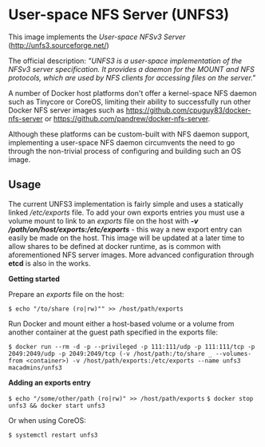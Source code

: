 User-space NFS Server (UNFS3)
=====================

This image implements the *User-space NFSv3 Server* (http://unfs3.sourceforge.net/)

The official description: _"UNFS3 is a user-space implementation of the NFSv3 server specification. It provides a daemon for the MOUNT and NFS protocols, which are used by NFS clients for accessing files on the server."_

A number of Docker host platforms don't offer a kernel-space NFS daemon such as Tinycore or CoreOS, limiting their ability to successfully run other Docker NFS server images such as https://github.com/cpuguy83/docker-nfs-server or https://github.com/pandrew/docker-nfs-server.

Although these platforms can be custom-built with NFS daemon support, implementing a user-space NFS daemon circumvents the need to go through the non-trivial process of configuring and building such an OS image.

Usage
-----
The current UNFS3 implementation is fairly simple and uses a statically linked _/etc/exports_ file. To add your own exports entries you must use a volume mount to link to an _exports_ file on the host with _**-v /path/on/host/exports:/etc/exports**_ - this way a new export entry can easily be made on the host. This image will be updated at a later time to allow shares to be defined at docker runtime, as is common with aforementioned NFS server images. More advanced configuration through **etcd** is also in the works.

**Getting started**

Prepare an _exports_ file on the host:

`
$ echo "/to/share (ro|rw)"" >> /host/path/exports
`

Run Docker and mount either a host-based volume or a volume from another container at the guest path specified in the exports file:

`
$ docker run --rm -d -p --privileged -p 111:111/udp -p 111:111/tcp -p 2049:2049/udp -p 2049:2049/tcp (-v /host/path:/to/share _ --volumes-from <container>) -v /host/path/exports:/etc/exports --name unfs3 macadmins/unfs3
`

**Adding an exports entry**

`$ echo "/some/other/path (ro|rw)" >> /host/path/exports`
`$ docker stop unfs3 && docker start unfs3`

Or when using CoreOS:

`$ systemctl restart unfs3`
